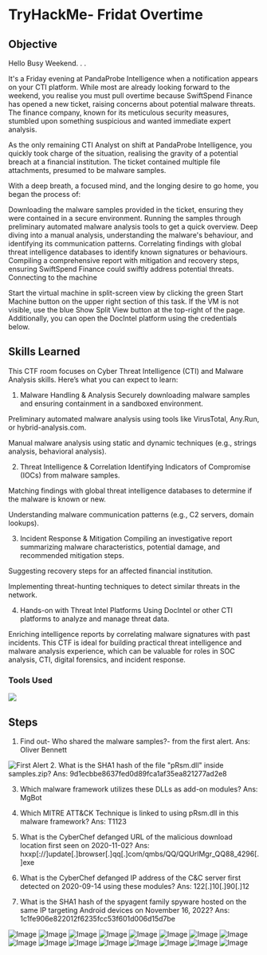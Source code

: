 # TryHackMe- Fridat Overtime

## Objective

Hello Busy Weekend. . .

It's a Friday evening at PandaProbe Intelligence when a notification appears on your CTI platform. While most are already looking forward to the weekend, you realise you must pull overtime because SwiftSpend Finance has opened a new ticket, raising concerns about potential malware threats. The finance company, known for its meticulous security measures, stumbled upon something suspicious and wanted immediate expert analysis.

As the only remaining CTI Analyst on shift at PandaProbe Intelligence, you quickly took charge of the situation, realising the gravity of a potential breach at a financial institution. The ticket contained multiple file attachments, presumed to be malware samples.

With a deep breath, a focused mind, and the longing desire to go home, you began the process of:

Downloading the malware samples provided in the ticket, ensuring they were contained in a secure environment.
Running the samples through preliminary automated malware analysis tools to get a quick overview.
Deep diving into a manual analysis, understanding the malware's behaviour, and identifying its communication patterns.
Correlating findings with global threat intelligence databases to identify known signatures or behaviours.
Compiling a comprehensive report with mitigation and recovery steps, ensuring SwiftSpend Finance could swiftly address potential threats.
Connecting to the machine

Start the virtual machine in split-screen view by clicking the green Start Machine button on the upper right section of this task. If the VM is not visible, use the blue Show Split View button at the top-right of the page. Additionally, you can open the DocIntel platform using the credentials below.  

## Skills Learned
This CTF room focuses on Cyber Threat Intelligence (CTI) and Malware Analysis skills. Here’s what you can expect to learn:

1. Malware Handling & Analysis
Securely downloading malware samples and ensuring containment in a sandboxed environment.

Preliminary automated malware analysis using tools like VirusTotal, Any.Run, or hybrid-analysis.com.

Manual malware analysis using static and dynamic techniques (e.g., strings analysis, behavioral analysis).

2. Threat Intelligence & Correlation
Identifying Indicators of Compromise (IOCs) from malware samples.

Matching findings with global threat intelligence databases to determine if the malware is known or new.

Understanding malware communication patterns (e.g., C2 servers, domain lookups).

3. Incident Response & Mitigation
Compiling an investigative report summarizing malware characteristics, potential damage, and recommended mitigation steps.

Suggesting recovery steps for an affected financial institution.

Implementing threat-hunting techniques to detect similar threats in the network.

4. Hands-on with Threat Intel Platforms
Using DocIntel or other CTI platforms to analyze and manage threat data.

Enriching intelligence reports by correlating malware signatures with past incidents.
This CTF is ideal for building practical threat intelligence and malware analysis experience, which can be valuable for roles in SOC analysis, CTI, digital forensics, and incident response.

### Tools Used
<a href="https://tryhackme.com"><img src="https://img.shields.io/badge/-TryHackMe-212C42?style=flat&logo=tryhackme&logoColor=white" /></a>


## Steps
1. Find out- Who shared the malware samples?- from the first alert.
Ans: Oliver Bennett
<img src="https://github.com/user-attachments/assets/3a366d85-3c3c-477f-871d-97f9fcf24dfc" alt="First Alert">
2. What is the SHA1 hash of the file "pRsm.dll" inside samples.zip?
Ans: 9d1ecbbe8637fed0d89fca1af35ea821277ad2e8

3. Which malware framework utilizes these DLLs as add-on modules?
Ans: MgBot

4. Which MITRE ATT&CK Technique is linked to using pRsm.dll in this malware framework?
Ans: T1123

5. What is the CyberChef defanged URL of the malicious download location first seen on 2020-11-02?
Ans: hxxp[://]update[.]browser[.]qq[.]com/qmbs/QQ/QQUrlMgr_QQ88_4296[.]exe

6. What is the CyberChef defanged IP address of the C&C server first detected on 2020-09-14 using these modules?
Ans: 122[.]10[.]90[.]12

7. What is the SHA1 hash of the spyagent family spyware hosted on the same IP targeting Android devices on November 16, 2022?
Ans: 1c1fe906e822012f6235fcc53f601d006d15d7be

![Image](https://github.com/user-attachments/assets/3a366d85-3c3c-477f-871d-97f9fcf24dfc)
![Image](https://github.com/user-attachments/assets/fc9f8538-6a4c-4b95-a8b4-f68c8566c20e)
![Image](https://github.com/user-attachments/assets/d7472040-fbde-4f43-9f25-edc119af168a)
![Image](https://github.com/user-attachments/assets/0876da89-4dd2-4b88-9c5d-063b78344f22)
![Image](https://github.com/user-attachments/assets/9602648c-c80b-46d3-9739-391853cf824f)
![Image](https://github.com/user-attachments/assets/7ea98e3e-b9b6-4746-b8e6-2665beb462e9)
![Image](https://github.com/user-attachments/assets/9f766a4d-1807-4023-8f4e-9a3cbe8bbc98)
![Image](https://github.com/user-attachments/assets/14273605-2aaf-41d0-a265-3ad910c6ddf9)
![Image](https://github.com/user-attachments/assets/0bfba5c7-15ae-4a34-a30a-c897b0b721d3)
![Image](https://github.com/user-attachments/assets/87a6fd8c-149b-4cd4-9488-5de2ab95fec3)
![Image](https://github.com/user-attachments/assets/0199b7af-4b99-44e0-87fc-33ba30fbd25f)
![Image](https://github.com/user-attachments/assets/c79acc8b-9710-46e7-8cc9-8bd5d75a3bc7)
![Image](https://github.com/user-attachments/assets/82648042-bb8e-43c6-9771-cab2689e6d3d)
![Image](https://github.com/user-attachments/assets/64f12cbc-1cbc-4182-b4f6-111909beea2e)
![Image](https://github.com/user-attachments/assets/9015e3d3-86ff-45ff-acde-9a4addfb534f)
![Image](https://github.com/user-attachments/assets/a2703f04-fb30-4c57-b2dd-d8b826d828c9)

